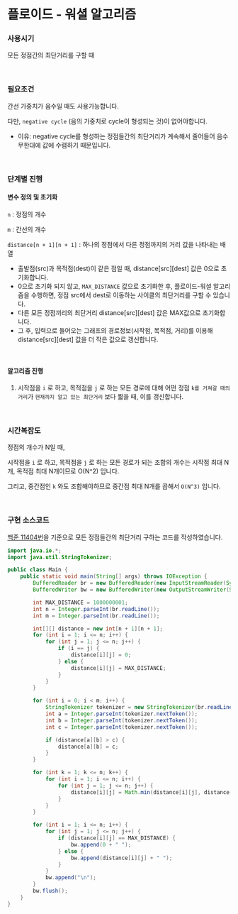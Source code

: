 # 플로이드 - 워셜 알고리즘

### 사용시기

모든 정점간의 최단거리를 구할 때

<br>

### 필요조건

간선 가중치가 음수일 때도 사용가능합니다.

다만, `negative cycle` (음의 가중치로 cycle이 형성되는 것)이 없어야합니다.

- 이유: negative cycle를 형성하는 정점들간의 최단거리가 계속해서 줄어들어 음수 무한대에 값에 수렴하기 때문입니다.

<br>

### 단계별 진행

#### 변수 정의 및 초기화

`n` : 정점의 개수

`m` : 간선의 개수

`distance[n + 1][n + 1]` : 하나의 정점에서 다른 정점까지의 거리 값을 나타내는 배열

- 출발점(src)과 목적점(dest)이 같은 점일 때, distance\[src][dest] 값은 0으로 초기화합니다.
- 0으로 초기화 되지 않고, `MAX_DISTANCE` 값으로 초기화한 후, 플로이드-워셜 알고리즘을 수행하면, 정점 src에서 dest로 이동하는 사이클의 최단거리를 구할 수 있습니다.
- 다른 모든 정점끼리의 최단거리 distance\[src][dest] 값은 MAX값으로 초기화합니다.
- 그 후, 입력으로 들어오는 그래프의 경로정보(시작점, 목적점, 거리)를 이용해 distance\[src][dest] 값을 더 작은 값으로 갱신합니다.

<br>

#### 알고리즘 진행

1. 시작점을 `i` 로 하고, 목적점을 `j` 로 하는 모든 경로에 대해 어떤 정점 `k를 거쳐갈 때의 거리`가 `현재까지 알고 있는 최단거리` 보다 짧을 때, 이를 갱신합니다.

<br>

### 시간복잡도

정점의 개수가 N일 때,

 시작점을 `i` 로 하고, 목적점을 `j` 로 하는 모든 경로가 되는 조합의 개수는 시작점 최대 N개, 목적점 최대 N개이므로 O(N^2) 입니다.

그리고, 중간점인 `k` 와도 조합해야하므로 중간점 최대 N개를 곱해서 `O(N^3)` 입니다.

<br>

### 구현 소스코드

[백준 11404번](https://www.acmicpc.net/problem/11404)을 기준으로 모든 정점들간의 최단거리 구하는 코드를 작성하였습니다.

```java
import java.io.*;
import java.util.StringTokenizer;

public class Main {
    public static void main(String[] args) throws IOException {
        BufferedReader br = new BufferedReader(new InputStreamReader(System.in));
        BufferedWriter bw = new BufferedWriter(new OutputStreamWriter(System.out));

        int MAX_DISTANCE = 1000000001;
        int n = Integer.parseInt(br.readLine());
        int m = Integer.parseInt(br.readLine());

        int[][] distance = new int[n + 1][n + 1];
        for (int i = 1; i <= n; i++) {
            for (int j = 1; j <= n; j++) {
                if (i == j) {
                    distance[i][j] = 0;
                } else {
                    distance[i][j] = MAX_DISTANCE;
                }
            }
        }

        for (int i = 0; i < m; i++) {
            StringTokenizer tokenizer = new StringTokenizer(br.readLine());
            int a = Integer.parseInt(tokenizer.nextToken());
            int b = Integer.parseInt(tokenizer.nextToken());
            int c = Integer.parseInt(tokenizer.nextToken());

            if (distance[a][b] > c) {
                distance[a][b] = c;
            }
        }

        for (int k = 1; k <= n; k++) {
            for (int i = 1; i <= n; i++) {
                for (int j = 1; j <= n; j++) {
                    distance[i][j] = Math.min(distance[i][j], distance[i][k] + distance[k][j]);
                }
            }
        }

        for (int i = 1; i <= n; i++) {
            for (int j = 1; j <= n; j++) {
                if (distance[i][j] == MAX_DISTANCE) {
                    bw.append(0 + " ");
                } else {
                    bw.append(distance[i][j] + " ");
                }
            }
            bw.append("\n");
        }
        bw.flush();
    }
}
```

